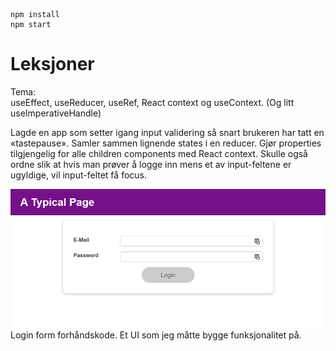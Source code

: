 ```
npm install
npm start
```
# Leksjoner

Tema:\
useEffect, useReducer, useRef, React context og useContext. (Og litt useImperativeHandle)

Lagde en app som setter igang input validering så snart brukeren har tatt en «tastepause». Samler sammen lignende states i en reducer. Gjør properties tilgjengelig for alle children components med React context. Skulle også ordne slik at hvis man prøver å logge inn mens et av input-feltene er ugyldige, vil input-feltet få focus.

![forhåndskode](public/screenshots/app-2021-04-21-forhandskode.png)
Login form forhåndskode. Et UI som jeg måtte bygge funksjonalitet på.
